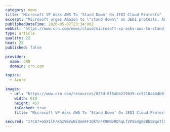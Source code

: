 ```yaml
---
category: news
title: "Microsoft VP Asks AWS To ‘Stand Down’ On JEDI Cloud Protests"
excerpt: "Microsoft urges Amazon to \"stand down\" on JEDI protests. AWS says it only wants a fair and transparent evaluation."
publishedDateTime: 2020-05-07T23:34:00Z
webUrl: "https://www.crn.com/news/cloud/microsoft-vp-asks-aws-to-stand-down-on-jedi-cloud-protests"
type: article
quality: 22
heat: 22
published: false

provider:
  name: CRN
  domain: crn.com

topics:
  - Azure

images:
  - url: "https://www.crn.com/resources/025d-0f5abb219b39-cc9210a444b0-1000/pentagon-front.jpg"
    width: 610
    height: 457
    isCached: true
    title: "Microsoft VP Asks AWS To ‘Stand Down’ On JEDI Cloud Protests"

secured: "I7C87+GGX1lF/Khz9mVwNiQomFF1QkYnFX9KNvRQhqLfZP8a4gQ0Bb5BqoTlXBB99I+Q1A6FQbKMfUzvFB2umBotvm58KdKQjrqbAzAYkacmUmbvMgUomxygelBeo4d23wEje15HbcTyD79lZl66q1FqWCABG9q3dhY2j5xlCGUfnoDs4DTKB3+SNyYkpq66Pqr1doTIgrB4PbK9D26EM8MCwrjWjBfkBEYwAUUt0XuT9ZdjCO8dt5OneLzL2a0xlKCYmQL5yOYAm/VhIY9z0pMWZe/YY5Ey/CFI2KlnluAFjFyFjiIAOxMu8lNkhjggf6DRom1CDxEoQqP+huXoJ7KVau9NPNrCqFXD1ZC9vPb/5lj5kjeBJtcNdxFuqGDvjE/FTARdFqwHWub6V9v3MzP2drY90a86yEl3kubcOpSYf8KiZthNYsDLt2/DJJ04kd0ojmeuD+EZ8QEIbijJhts6IVr+MtWxZKxRBIF4k3U=;opjHMU+7IP4ze/jMe+obNw=="
---
```


